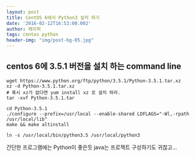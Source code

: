 ```yaml
---
layout: post
title: CentOS 6에서 Python3 설치 하기 
date: '2016-02-12T16:53:00.002'
author: 페이퍼
tags: centos python
header-img: "img/post-bg-05.jpg"
---
```


## centos 6에 3.5.1 버전을 설치 하는 command line
 
```shell
wget https://www.python.org/ftp/python/3.5.1/Python-3.5.1.tar.xz
xz -d Python-3.5.1.tar.xz
# 혹시 xz가 없다면 yum install xz 로 설치 하라.
tar -xvf Python-3.5.1.tar

cd Python-3.5.1
./configure --prefix=/usr/local --enable-shared LDFLAGS="-Wl,-rpath /usr/local/lib"
make && make altinstall

ln -s /usr/local/bin/python3.5 /usr/local/python3
```

간단한 프로그램에는 Python이 좋은듯 java는 프로젝트 구성하기도 귀찮고...
